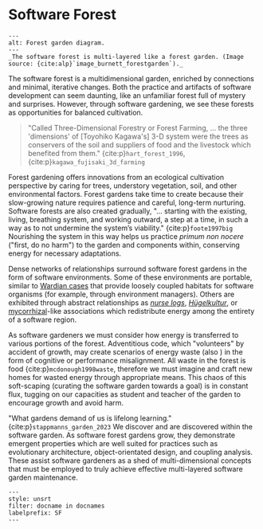 # Software Forest

```{figure} ../assets/640px-Forgard2-003.gif
---
alt: Forest garden diagram.
---
_The software forest is multi-layered like a forest garden. (Image source: {cite:alp}`image_burnett_forestgarden`)._
```

The software forest is a multidimensional garden, enriched by connections and minimal, iterative changes.
Both the practice and artifacts of software development can seem daunting, like an unfamiliar forest full of mystery and surprises.
However, through software gardening, we see these forests as opportunities for balanced cultivation.

> "Called Three-Dimensional Forestry or Forest Farming, … the three 'dimensions' of \[Toyohiko Kagawa's\] 3-D system were the trees as conservers of the soil and suppliers of food and the livestock which benefited from them." {cite:p}`hart_forest_1996`, {cite:p}`kagawa_fujisaki_3d_farming`

Forest gardening offers innovations from an ecological cultivation perspective by caring for trees, understory vegetation, soil, and other environmental factors.
Forest gardens take time to create because their slow-growing nature requires patience and careful, long-term nurturing.
Software forests are also created gradually, "… starting with the existing, living, breathing system, and working outward, a step at a time, in such a way as to not undermine the system’s viability." {cite:p}`foote1997big`
Nourishing the system in this way helps us practice _primum non nocere_ ("first, do no harm") to the garden and components within, conserving energy for necessary adaptations.

Dense networks of relationships surround software forest gardens in the form of software environments.
Some of these environments are portable, similar to [Wardian cases](https://en.wikipedia.org/wiki/Wardian_case) that provide loosely coupled habitats for software organisms (for example, through environment managers).
Others are exhibited through abstract relationships as [_nurse logs_](https://en.wikipedia.org/wiki/Nurse_log), [_Hügelkultur_](https://en.wikipedia.org/wiki/H%C3%BCgelkultur), or [mycorrhizal](https://en.wikipedia.org/wiki/Mycorrhiza)-like associations which redistribute energy among the entirety of a software region.

As software gardeners we must consider how energy is transferred to various portions of the forest.
Adventitious code, which "volunteers" by accident of growth, may create scenarios of energy waste (also ) in the form of cognitive or performance misalignment.
All waste in the forest is food {cite:p}`mcdonough1998waste`, therefore we must imagine and craft new homes for wasted energy through appropriate means.
This chaos of this soft-scaping (curating the software garden towards a goal) is in constant flux, tugging on our capacities as student and teacher of the garden to encourage growth and avoid harm.

"What gardens demand of us is lifelong learning." {cite:p}`stappmanns_garden_2023`
We discover and are discovered within the software garden.
As software forest gardens grow, they demonstrate emergent properties which are well suited for practices such as evolutionary architecture, object-orientated design, and coupling analysis.
These assist software gardeners as a shed of multi-dimensional concepts that must be employed to truly achieve effective multi-layered software garden maintenance.

```{bibliography}
---
style: unsrt
filter: docname in docnames
labelprefix: SF
---
```
